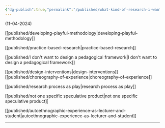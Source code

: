 ```yaml
---
{"dg-publish":true,"permalink":"/published/what-kind-of-research-i-want-to-undertake/"}
---
```


(11-04-2024)

[[published/developing-playful-methodology\|developing-playful-methodology]]

[[published/practice-based-research\|practice-based-research]]

[[published/I don't want to design a pedagogical framework\|I don't want to design a pedagogical framework]]

[[published/design-interventions\|design-interventions]]
[[published/choreography-of-experience\|choreography-of-experience]]

[[published/research process as play\|research process as play]] 

[[published/not one specific speculative product\|not one specific speculative product]]

[[published/autoethnographic-experience-as-lecturer-and-student\|autoethnographic-experience-as-lecturer-and-student]]

---

